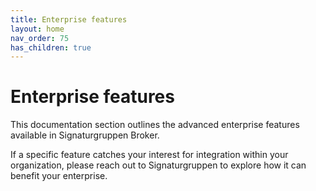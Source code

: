 ```yaml
---
title: Enterprise features
layout: home
nav_order: 75
has_children: true
---
```


# Enterprise features
This documentation section outlines the advanced enterprise features available in Signaturgruppen Broker.

If a specific feature catches your interest for integration within your organization, please reach out to Signaturgruppen to explore how it can benefit your enterprise.
